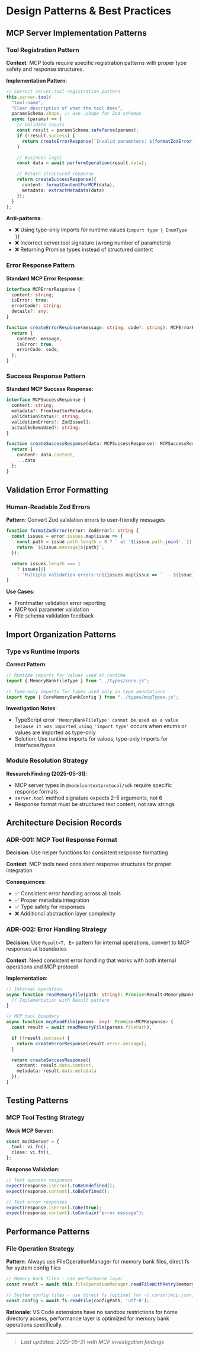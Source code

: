 # Design Patterns & Best Practices

## MCP Server Implementation Patterns

### Tool Registration Pattern

**Context**: MCP tools require specific registration patterns with proper type safety and response structures.

**Implementation Pattern**:

```typescript
// Correct server.tool registration pattern
this.server.tool(
  "tool-name",
  "Clear description of what the tool does",
  paramsSchema.shape, // Use .shape for Zod schemas
  async (params) => {
    // Validate inputs
    const result = paramsSchema.safeParse(params);
    if (!result.success) {
      return createErrorResponse(`Invalid parameters: ${formatZodError(result.error)}`);
    }

    // Business logic
    const data = await performOperation(result.data);

    // Return structured response
    return createSuccessResponse({
      content: formatContentForMCP(data),
      metadata: extractMetadata(data)
    });
  }
);
```

**Anti-patterns**:

- ❌ Using type-only imports for runtime values (`import type { EnumType }`)
- ❌ Incorrect server.tool signature (wrong number of parameters)
- ❌ Returning Promise types instead of structured content

### Error Response Pattern

**Standard MCP Error Response**:

```typescript
interface MCPErrorResponse {
  content: string;
  isError: true;
  errorCode?: string;
  details?: any;
}

function createErrorResponse(message: string, code?: string): MCPErrorResponse {
  return {
    content: message,
    isError: true,
    errorCode: code,
  };
}
```

### Success Response Pattern

**Standard MCP Success Response**:

```typescript
interface MCPSuccessResponse {
  content: string;
  metadata?: FrontmatterMetadata;
  validationStatus?: string;
  validationErrors?: ZodIssue[];
  actualSchemaUsed?: string;
}

function createSuccessResponse(data: MCPSuccessResponse): MCPSuccessResponse {
  return {
    content: data.content,
    ...data
  };
}
```

## Validation Error Formatting

### Human-Readable Zod Errors

**Pattern**: Convert Zod validation errors to user-friendly messages

```typescript
function formatZodError(error: ZodError): string {
  const issues = error.issues.map(issue => {
    const path = issue.path.length > 0 ? ` at '${issue.path.join('.')}'` : '';
    return `${issue.message}${path}`;
  });

  return issues.length === 1
    ? issues[0]
    : `Multiple validation errors:\n${issues.map(issue => `  - ${issue}`).join('\n')}`;
}
```

**Use Cases**:

- Frontmatter validation error reporting
- MCP tool parameter validation
- File schema validation feedback

## Import Organization Patterns

### Type vs Runtime Imports

**Correct Pattern**:

```typescript
// Runtime imports for values used at runtime
import { MemoryBankFileType } from "../types/core.js";

// Type-only imports for types used only in type annotations
import type { CoreMemoryBankConfig } from "../types/mcpTypes.js";
```

**Investigation Notes**:

- TypeScript error `'MemoryBankFileType' cannot be used as a value because it was imported using 'import type'` occurs when enums or values are imported as type-only
- Solution: Use runtime imports for values, type-only imports for interfaces/types

### Module Resolution Strategy

**Research Finding (2025-05-31)**:

- MCP server types in `@modelcontextprotocol/sdk` require specific response formats
- `server.tool` method signature expects 2-5 arguments, not 6
- Response format must be structured text content, not raw strings

## Architecture Decision Records

### ADR-001: MCP Tool Response Format

**Decision**: Use helper functions for consistent response formatting

**Context**: MCP tools need consistent response structures for proper integration

**Consequences**:

- ✅ Consistent error handling across all tools
- ✅ Proper metadata integration
- ✅ Type safety for responses
- ❌ Additional abstraction layer complexity

### ADR-002: Error Handling Strategy

**Decision**: Use `Result<T, E>` pattern for internal operations, convert to MCP responses at boundaries

**Context**: Need consistent error handling that works with both internal operations and MCP protocol

**Implementation**:

```typescript
// Internal operation
async function readMemoryFile(path: string): Promise<Result<MemoryBankFile, FileError>> {
  // Implementation with Result pattern
}

// MCP tool boundary
async function mcpReadFile(params: any): Promise<MCPResponse> {
  const result = await readMemoryFile(params.filePath);

  if (!result.success) {
    return createErrorResponse(result.error.message);
  }

  return createSuccessResponse({
    content: result.data.content,
    metadata: result.data.metadata
  });
}
```

## Testing Patterns

### MCP Tool Testing Strategy

**Mock MCP Server**:

```typescript
const mockServer = {
  tool: vi.fn(),
  close: vi.fn(),
};
```

**Response Validation**:

```typescript
// Test success responses
expect(response.isError).toBeUndefined();
expect(response.content).toBeDefined();

// Test error responses
expect(response.isError).toBe(true);
expect(response.content).toContain("error message");
```

## Performance Patterns

### File Operation Strategy

**Pattern**: Always use FileOperationManager for memory bank files, direct fs for system config files

```typescript
// Memory bank files - use performance layer
const result = await this.fileOperationManager.readFileWithRetry(memoryBankPath);

// System config files - use direct fs (optimal for ~/.cursor/mcp.json)
const config = await fs.readFile(configPath, 'utf-8');
```

**Rationale**: VS Code extensions have no sandbox restrictions for home directory access, performance layer is optimized for memory bank operations specifically.

---

> *Last updated: 2025-05-31 with MCP investigation findings*
